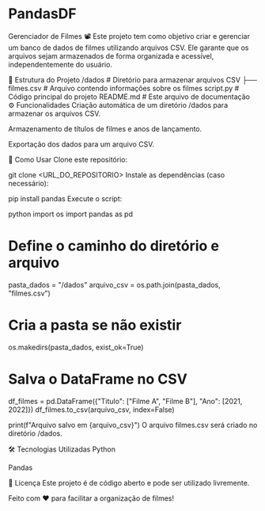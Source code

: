 # PandasDF
Gerenciador de Filmes 📽️
Este projeto tem como objetivo criar e gerenciar um banco de dados de filmes utilizando arquivos CSV. Ele garante que os arquivos sejam armazenados de forma organizada e acessível, independentemente do usuário.

📁 Estrutura do Projeto
/dados              # Diretório para armazenar arquivos CSV
  ├── filmes.csv   # Arquivo contendo informações sobre os filmes
script.py           # Código principal do projeto
README.md           # Este arquivo de documentação
⚙️ Funcionalidades
Criação automática de um diretório /dados para armazenar os arquivos CSV.

Armazenamento de títulos de filmes e anos de lançamento.

Exportação dos dados para um arquivo CSV.

🚀 Como Usar
Clone este repositório:

git clone <URL_DO_REPOSITORIO>
Instale as dependências (caso necessário):

pip install pandas
Execute o script:

python
import os
import pandas as pd

# Define o caminho do diretório e arquivo
pasta_dados = "/dados"
arquivo_csv = os.path.join(pasta_dados, "filmes.csv")

# Cria a pasta se não existir
os.makedirs(pasta_dados, exist_ok=True)

# Salva o DataFrame no CSV
df_filmes = pd.DataFrame({"Titulo": ["Filme A", "Filme B"], "Ano": [2021, 2022]})
df_filmes.to_csv(arquivo_csv, index=False)

print(f"Arquivo salvo em {arquivo_csv}")
O arquivo filmes.csv será criado no diretório /dados.

🛠️ Tecnologias Utilizadas
Python

Pandas

📜 Licença
Este projeto é de código aberto e pode ser utilizado livremente.

Feito com ❤️ para facilitar a organização de filmes!
